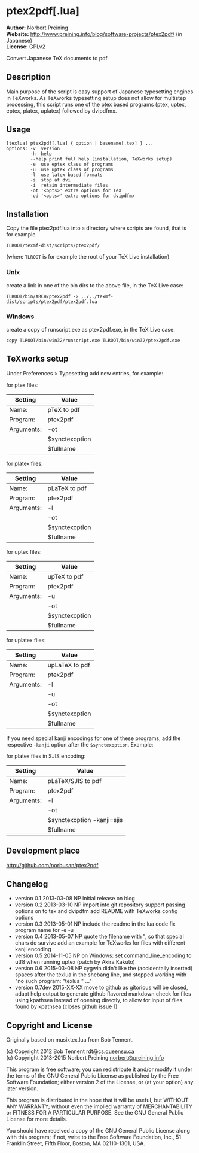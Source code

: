 # ptex2pdf[.lua] #

**Author:** Norbert Preining  
**Website:** http://www.preining.info/blog/software-projects/ptex2pdf/ (in Japanese)  
**License:** GPLv2

Convert Japanese TeX documents to pdf

## Description ##

Main purpose of the script is easy support of Japanese typesetting
engines in TeXworks. As TeXworks typesetting setup does not allow
for multistep processing, this script runs one of the ptex based
programs (ptex, uptex, eptex, platex, uplatex) followed by dvipdfmx.

## Usage ##

`````
[texlua] ptex2pdf[.lua] { option | basename[.tex] } ... 
options: -v  version
         -h  help
         --help print full help (installation, TeXworks setup)
         -e  use eptex class of programs
         -u  use uptex class of programs
         -l  use latex based formats
         -s  stop at dvi
         -i  retain intermediate files
         -ot '<opts>' extra options for TeX
         -od '<opts>' extra options for dvipdfmx
`````

## Installation ##

Copy the file ptex2pdf.lua into a directory where scripts are found,
that is for example

  `TLROOT/texmf-dist/scripts/ptex2pdf/`

(where `TLROOT` is for example the root of your TeX Live installation)

### Unix ###

create a link in one of the bin dirs to the above file, in the
TeX Live case:

  `TLROOT/bin/ARCH/ptex2pdf -> ../../texmf-dist/scripts/ptex2pdf/ptex2pdf.lua`

### Windows ###
create a copy of runscript.exe as ptex2pdf.exe, in the TeX Live case:

  `copy TLROOT/bin/win32/runscript.exe TLROOT/bin/win32/ptex2pdf.exe`

## TeXworks setup ##

Under Preferences > Typesetting add new entries, for example:

for ptex files:

| Setting     |  Value           |
|-------------|------------------|
| Name:       |  pTeX to pdf     |
| Program:    |  ptex2pdf        |
| Arguments:  |  -ot             |
|             |  $synctexoption  |
|             |  $fullname       |


for platex files:

| Setting     | Value          |
|-------------|----------------|
| Name:       | pLaTeX to pdf  |
| Program:    | ptex2pdf       |
| Arguments:  | -l             |
|             | -ot            |
|             | $synctexoption |
|             | $fullname      |

for uptex files:

| Setting     | Value          |
|-------------|----------------|
| Name:       | upTeX to pdf   |
| Program:    | ptex2pdf       |
| Arguments:  | -u             |
|             | -ot            |
|             | $synctexoption |
|             | $fullname      |

for uplatex files:

| Setting     | Value          |
|-------------|----------------|
| Name:       | upLaTeX to pdf |
| Program:    | ptex2pdf       |
| Arguments:  | -l             |
|             | -u             |
|             | -ot            |
|             | $synctexoption |
|             | $fullname      |

If you need special kanji encodings for one of these programs,
add the respective `-kanji` option after the `$synctexoption`. Example:

for platex files in SJIS encoding:

| Setting     | Value                       |
|-------------|-----------------------------|
| Name:       | pLaTeX/SJIS to pdf          |
| Program:    | ptex2pdf                    |
| Arguments:  | -l                          |
|             | -ot                         |
|             | $synctexoption -kanji=sjis  |
|             | $fullname                   |


## Development place ##

http://github.com/norbusan/ptex2pdf

## Changelog ##

- version 0.1  2013-03-08 NP
  Initial release on blog
- version 0.2  2013-03-10 NP
  import into git repository
  support passing options on to tex and dvipdfm
  add README with TeXworks config options
- version 0.3  2013-05-01 NP
  include the readme in the lua code
  fix program name for -e -u
- version 0.4  2013-05-07 NP
  quote the filename with ", so that special chars do survive
  add an example for TeXworks for files with different kanji encoding
- version 0.5  2014-11-05 NP
  on Windows: set command_line_encoding to utf8 when running uptex
  (patch by Akira Kakuto)
- version 0.6  2015-03-08 NP
  cygwin didn't like the (accidentally inserted) spaces after the
  texlua in the shebang line, and stopped working with
    "no such program: "texlua  " ..."
- version 0.7dev 2015-XX-XX
  move to github as gitorious will be closed, adapt help output
  to generate github flavored markdown
  check for files using kpathsea instead of opening directly, to allow
  for input of files found by kpathsea (closes github issue 1)

## Copyright and License ##

Originally based on musixtex.lua from Bob Tennent.

(c) Copyright 2012 Bob Tennent rdt@cs.queensu.ca  
(c) Copyright 2013-2015 Norbert Preining norbert@preining.info  

This program is free software; you can redistribute it and/or modify it
under the terms of the GNU General Public License as published by the
Free Software Foundation; either version 2 of the License, or (at your
option) any later version.

This program is distributed in the hope that it will be useful,
but WITHOUT ANY WARRANTY; without even the implied warranty of
MERCHANTABILITY or FITNESS FOR A PARTICULAR PURPOSE. See the GNU General
Public License for more details.

You should have received a copy of the GNU General Public License along
with this program; if not, write to the Free Software Foundation, Inc.,
51 Franklin Street, Fifth Floor, Boston, MA 02110-1301, USA.

